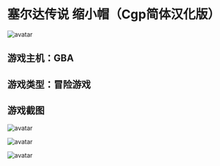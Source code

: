 # 塞尔达传说 缩小帽（Cgp简体汉化版）
![avatar](http://img.xiaoji001.com//files/1100268/35369049bd90554a267d4b5f093a9e51.jpg)

## 游戏主机：GBA
## 游戏类型：冒险游戏

## 游戏截图

![avatar](http://img.xiaoji001.com//files/5003763/6c73b15593f4129fcc271fb38689313c.png)

![avatar](http://img.xiaoji001.com//files/5003763/6c73b15593f4129fcc271fb38689313c.png)

![avatar](http://img.xiaoji001.com//files/5003763/6c73b15593f4129fcc271fb38689313c.png)

